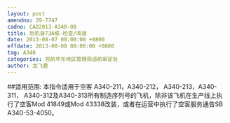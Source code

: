 ```yaml
---
layout: post
amendno: 39-7747
cadno: CAD2013-A340-08
title: 后机身73A框-检查/改装
date: 2013-08-07 00:00:00 +0800
effdate: 2013-08-08 00:00:00 +0800
tag: A340
categories: 民航华东地区管理局适航审定处
author: 龙飞君
---
```


##适用范围:
本指令适用于空客 A340-211，A340-212， A340-213，A340-311， A340-312及A340-313所有制造序列号的飞机，除非该飞机在生产线上执行了空客Mod 41849或Mod 43338改装，或者在运营中执行了空客服务通告SB A340-53-4050。

